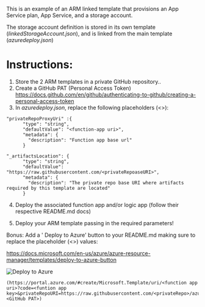 This is an example of an ARM linked template that provisions an App Service plan, App Service, and a storage account.

The storage account definition is stored in its own template (*linkedStorageAccount.json*), and is linked from the main template (*azuredeploy.json*)


# Instructions:

1. Store the 2 ARM templates in a private GitHub repository..
2. Create a GitHub PAT (Personal Access Token)
https://docs.github.com/en/github/authenticating-to-github/creating-a-personal-access-token
3. In *azuredeploy.json*, replace the following placeholders (<>):

```
"privateRepoProxyUri" :{
      "type": "string",
      "defaultValue": "<function-app uri>",
      "metadata": {
        "description": "Function app base url"
      }

"_artifactsLocation": {
      "type": "string",
      "defaultValue": "https://raw.githubusercontent.com/<privateRepoaseURI>",
      "metadata": {
        "description": "The private repo base URI where artifacts required by this template are located"
      }
```


4. Deploy the associated function app and/or logic app (follow their respective README.md docs)

5. Deploy your ARM template passing in the required parameters!

Bonus:
Add a ' Deploy to Azure' button to your README.md making sure to replace the placeholder (<>) values:

https://docs.microsoft.com/en-us/azure/azure-resource-manager/templates/deploy-to-azure-button

![Deploy to Azure](https://aka.ms/deploytoazurebutton)

```
(https://portal.azure.com/#create/Microsoft.Template/uri/<function app uri>?code=<funtion app key>&privateRepoURI=https://raw.githubusercontent.com/<privateRepo>/azuredeploy.json&accessToken=<GitHub PAT>)
```